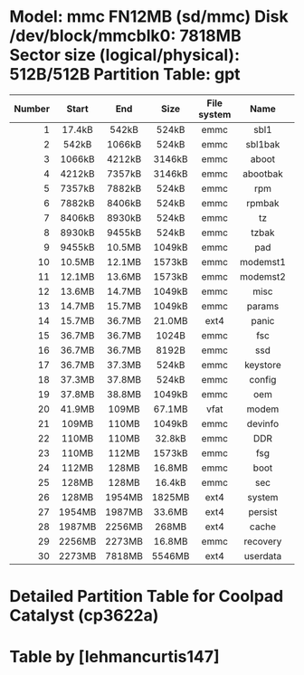 
Model: mmc FN12MB (sd/mmc)
Disk /dev/block/mmcblk0: 7818MB
Sector size (logical/physical): 512B/512B
Partition Table: gpt
=====================================================================================

Number | Start   | End    | Size  | File system  | Name      | Emmc-partition 
------:|:-------:|:------:|:-----:|:------------:|:---------:|:----------------------
1 | 17.4kB | 542kB  | 524kB | emmc | sbl1 | mmcblk0p1
2 | 542kB  | 1066kB | 524kB | emmc | sbl1bak | mmcblk0p2
3 | 1066kB | 4212kB | 3146kB| emmc | aboot | mmcblk0p3
4 | 4212kB | 7357kB | 3146kB| emmc | abootbak | mmcblk0p4
5 | 7357kB | 7882kB | 524kB | emmc | rpm | mmcblk0p5
6 | 7882kB | 8406kB | 524kB | emmc | rpmbak | mmcblk0p6
7 | 8406kB | 8930kB | 524kB | emmc | tz | mmcblk0p7
8 | 8930kB | 9455kB | 524kB | emmc | tzbak | mmcblk0p8
9 | 9455kB | 10.5MB | 1049kB| emmc | pad	| mmcblk0p9
10 | 10.5MB | 12.1MB | 1573kB| emmc | modemst1 | mmcblk0p10
11 | 12.1MB | 13.6MB | 1573kB| emmc | modemst2 | mmcblk0p11
12 | 13.6MB | 14.7MB | 1049kB| emmc | misc | mmcblk0p12
13 | 14.7MB | 15.7MB | 1049kB| emmc | params | mmcblk0p13
14 | 15.7MB | 36.7MB | 21.0MB| ext4 | panic | mmcblk0p14
15 | 36.7MB | 36.7MB | 1024B | emmc | fsc | mmcblk0p15
16 | 36.7MB | 36.7MB | 8192B | emmc | ssd | mmcblk0p16
17 | 36.7MB | 37.3MB | 524kB | emmc | keystore | mmcblk0p17
18 | 37.3MB | 37.8MB | 524kB | emmc | config | mmcblk0p18
19 | 37.8MB | 38.8MB | 1049kB| emmc | oem | mmcblk0p19
20 | 41.9MB | 109MB  | 67.1MB| vfat | modem | mmcblk0p20
21 | 109MB  | 110MB  | 1049kB| emmc | devinfo | mmcblk0p21
22 | 110MB  | 110MB  | 32.8kB| emmc | DDR | mmcblk0p22
23 | 110MB  | 112MB  | 1573kB| emmc | fsg | mmcblk0p23
24 | 112MB  | 128MB  | 16.8MB| emmc | boot | mmcblk0p24
25 | 128MB  | 128MB  | 16.4kB| emmc | sec | mmcblk0p25
26 | 128MB  | 1954MB | 1825MB| ext4 | system | mmcblk0p26
27 | 1954MB | 1987MB | 33.6MB| ext4 | persist | mmcblk0p27
28 | 1987MB | 2256MB | 268MB | ext4 | cache | mmcblk0p28
29 | 2256MB | 2273MB | 16.8MB| emmc | recovery | mmcblk0p29
30 | 2273MB | 7818MB | 5546MB| ext4 | userdata | mmcblk0p30

# Detailed Partition Table for Coolpad Catalyst (cp3622a)
# Table by [lehmancurtis147]
